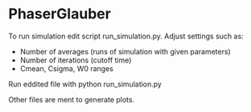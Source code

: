 PhaserGlauber
=============

To run simulation edit script run_simulation.py. 
Adjust settings such as:
* Number of averages (runs of simulation with given parameters)
* Number of iterations (cutoff time)
* Cmean, Csigma, W0 ranges

Run eddited file with python run_simulation.py

Other files are ment to generate plots.
